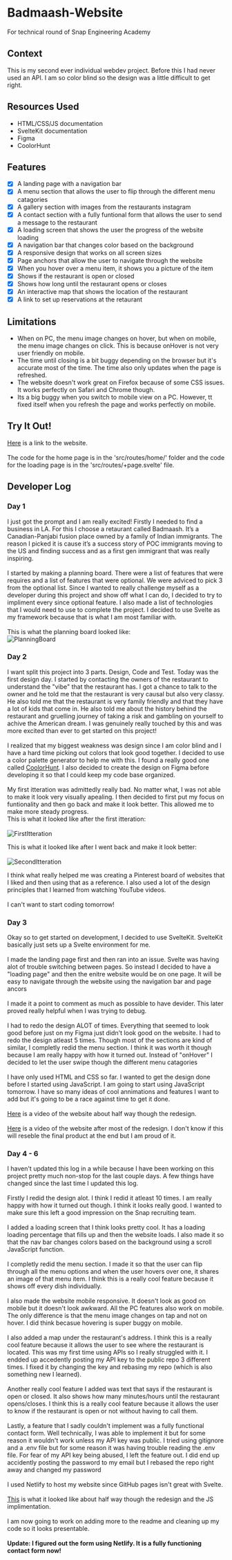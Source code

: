 # Badmaash-Website
For technical round of Snap Engineering Academy

## Context
This is my second ever individual webdev project. Before this I had never used an API. I am so color blind so the design was a little difficult to get right.

## Resources Used
- HTML/CSS/JS documentation
- SvelteKit documentation
- Figma
- CoolorHunt

## Features
- [x] A landing page with a navigation bar
- [x] A menu section that allows the user to flip through the different menu catagories
- [x] A gallery section with images from the restaurants instagram
- [x] A contact section with a fully funtional form that allows the user to send a message to the restaurant
- [x] A loading screen that shows the user the progress of the website loading
- [x] A navigation bar that changes color based on the background
- [x] A responsive design that works on all screen sizes
- [x] Page anchors that allow the user to navigate through the website
- [x] When you hover over a menu item, it shows you a picture of the item
- [x] Shows if the restaurant is open or closed
- [x] Shows how long until the restaurant opens or closes
- [x] An interactive map that shows the location of the restaurant
- [x] A link to set up reservations at the retaurant

## Limitations
- When on PC, the menu image changes on hover, but when on mobile, the menu image changes on click. This is because onHover is not very user friendly on mobile.
- The time until closing is a bit buggy depending on the browser but it's accurate most of the time. The time also only updates when the page is refreshed.
- The website doesn't work great on Firefox because of some CSS issues. It works perfectly on Safari and Chrome though.
- Its a big buggy when you switch to mobile view on a PC. However, tt fixed itself when you refresh the page and works perfectly on mobile.


## Try It Out!

[Here](https://badmaash-website.vercel.app/) is a link to the website.\
\
The code for the home page is in the 'src/routes/home/' folder and the code for the loading page is in the 'src/routes/+page.svelte' file.




## Developer Log
### Day 1
I just got the prompt and I am really excited! Firstly I needed to find a business in LA. For this I choose a retaurant called Badmaash. 
It’s a Canadian-Panjabi fusion place owned by a family of Indian immigrants. The reason I picked it is cause it’s a success story of POC immigrants moving to the US and finding success and as a first gen immigrant that was really inspiring.\
\
I started by making a planning board. There were a list of features that were requires and a list of features that were optional. We were adviced to pick 3 from the optional list. Since I wanted to really challenge myself as a developer during this project and show off what I can do, I decided to try to impliment every since optional feature. I also made a list of technologies that I would need to use to complete the project. I decided to use Svelte as my framework because that is what I am most familiar with.\
\
This is what the planning board looked like:\
![PlanningBoard](/static/planningBoard.jpeg?raw=true "Planning Board")

### Day 2

I want split this project into 3 parts. Design, Code and Test. Today was the first design day. I started by contacting the owners of the restaurant to understand the "vibe" that the restaurant has. I got a chance to talk to the owner and he told me that the restaurant is very causal but also very classy. He also told me that the restaurant is very family friendly and that they have a lot of kids that come in. He also told me about the history behind the restaurant and gruelling journey of taking a risk and gambling on yourself to achive the American dream. I was genuinely really touched by this and was more excited than ever to get started on this project!\
\
I realized that my biggest weakness was design since I am color blind and I have a hard time picking out colors that look good together. I decided to use a color palette generator to help me with this. I found a really good one called [CoolorHunt](https://colorhunt.co/). I also decided to create the design on Figma before developing it so that I could keep my code base organized.\
\
My first itteration was admittedly really bad. No matter what, I was not able to make it look very visually apealing. I then decided to first put my focus on funtionality and then go back and make it look better. This allowed me to make more steady progress.
\
This is what it looked like after the first itteration:\
\
![FirstItteration](/static/firstFigmaItteration.png?raw=true "First Figma Itteration")

This is what it looked like after I went back and make it look better:\
\
![SecondItteration](/static/secondFigmaItteration.png?raw=true "Second Figma Itteration")

I think what really helped me was creating a Pinterest board of websites that I liked and then using that as a reference. I also used a lot of the design principles that I learned from watching YouTube videos.\
\
I can't want to start coding tomorrow!


### Day 3
Okay so to get started on development, I decided to use SvelteKit. SvelteKit basically just sets up a Svelte environment for me.\
\
I made the landing page first and then ran into an issue. Svelte was having alot of trouble switching between pages. So instead I decided to have a "loading page" and then the enitre website would be on one page. It will be easy to navigate through the website using the navigation bar and page ancors\
\
I made it a point to comment as much as possible to have devider. This later proved really helpful when I was trying to debug.\
\
I had to redo the design ALOT of times. Everything that seemed to look good before just on my Figma just didn't look good on the website. I had to redo the design atleast 5 times. Though most of the sections are kind of similar, I completly redid the menu section. I think it was worth it though because I am really happy with how it turned out. Instead of "onHover" I decided to let the user swipe though the different menu catagories\
\
I have only used HTML and CSS so far. I wanted to get the design done before I started using JavaScript. I am going to start using JavaScript tomorrow. I have so many ideas of cool annimations and features I want to add but it's going to be a race against time to get it done.\
\
[Here](https://www.youtube.com/watch?v=pXit3cEKdjQ) is a video of the website about half way though the redesign.\
\
[Here](https://youtu.be/VVVx523iWxY) is a video of the website after most of the redesign. I don't know if this will reseble the final product at the end but I am proud of it.

### Day 4 - 6
I haven't updated this log in a while because I have been working on this project pretty much non-stop for the last couple days. A few things have changed since the last time I updated this log.\
\
Firstly I redid the design alot. I think I redid it atleast 10 times. I am really happy with how it turned out though. I think it looks really good. I wanted to make sure this left a good impression on the Snap recruiting team.\
\
I added a loading screen that I think looks pretty cool. It has a loading loading percentage that fills up and then the website loads. I also made it so that the nav bar changes colors based on the background using a scroll JavaScript function.\
\
I completly redid the menu section. I made it so that the user can flip through all the menu options and when the user hovers over one, it shares an image of that menu item. I think this is a really cool feature because it shows off every dish individually.\
\
I also made the website mobile responsive. It doesn't look as good on mobile but it doesn't look awkward. All the PC features also work on mobile. The only difference is that the menu image changes on tap and not on hover. I did think becasue hovering is super buggy on mobile.\
\
I also added a map under the restaurant's address. I think this is a really cool feature because it allows the user to see where the restaurant is located. This was my first time using APIs so I really struggled with it. I endded up accedently posting my API key to the public repo 3 different times. I fixed it by changing the key and rebasing my repo (which is also something new I learned).\
\
Another really cool feature I added was text that says if the restaurant is open or closed. It also shows how many minutes/hours until the restaurant opens/closes. I think this is a really cool feature because it allows the user to know if the restaurant is open or not without having to call them.\
\
Lastly, a feature that I sadly couldn't implement was a fully functional contact form. Well technically, I was able to implement it but for some reason it wouldn't work unless my API key was public. I tried using gitignore and a .env file but for some reason it was having trouble reading the .env file. For fear of my API key being abused, I left the feature out. I did end up accidently posting the password to my email but I rebased the repo right away and changed my password\
\
I used Netlify to host my website since GitHub pages isn't great with Svelte.\
\
[This](https://youtu.be/H4I5EPYaVC0) is what it looked like about half way though the redesign and the JS implimentation.\
\
I am now going to work on adding more to the readme and cleaning up my code so it looks presentable.\
\
<b>Update:<b> I figured out the form using Netlify. It is a fully functioning contact form now!
